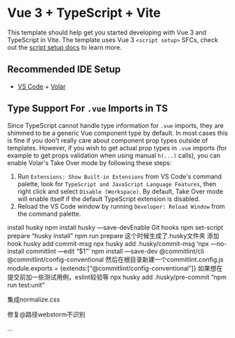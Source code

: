 # Vue 3 + TypeScript + Vite

This template should help get you started developing with Vue 3 and TypeScript in Vite. The template uses Vue 3 `<script setup>` SFCs, check out the [script setup docs](https://v3.vuejs.org/api/sfc-script-setup.html#sfc-script-setup) to learn more.

## Recommended IDE Setup

- [VS Code](https://code.visualstudio.com/) + [Volar](https://marketplace.visualstudio.com/items?itemName=johnsoncodehk.volar)

## Type Support For `.vue` Imports in TS

Since TypeScript cannot handle type information for `.vue` imports, they are shimmed to be a generic Vue component type by default. In most cases this is fine if you don't really care about component prop types outside of templates. However, if you wish to get actual prop types in `.vue` imports (for example to get props validation when using manual `h(...)` calls), you can enable Volar's Take Over mode by following these steps:

1. Run `Extensions: Show Built-in Extensions` from VS Code's command palette, look for `TypeScript and JavaScript Language Features`, then right click and select `Disable (Workspace)`. By default, Take Over mode will enable itself if the default TypeScript extension is disabled.
2. Reload the VS Code window by running `Developer: Reload Window` from the command palette.


install husky
npm install husky —save-devEnable Git hooks
npm set-script prepare “husky install”
npm run prepare
这个时候生成了.husky文件夹
添加hook
husky add commit-msg
npx husky add .husky/commit-msg ‘npx —no-install commitlint —edit “$1”’
npm install —save-dev @commitlint/cli @commitlint/config-conventional
然后在根目录新建一个commitlint.config.js
module.exports = {extends:[“@commitlint/config-conventional”]}
如果想在提交前加一些测试用例，eslint较验等
npx husky add .husky/pre-commit “npm run test:unit”

集成normalize.css

修复@路径webstorm不识别

...
